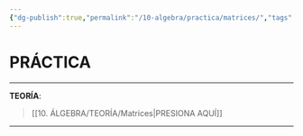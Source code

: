 ```yaml
---
{"dg-publish":true,"permalink":"/10-algebra/practica/matrices/","tags":["Álgebra","Práctica"]}
---
```


# PRÁCTICA
---
**TEORÍA**:
>[[10. ÁLGEBRA/TEORÍA/Matrices\|PRESIONA AQUÍ]]

---
